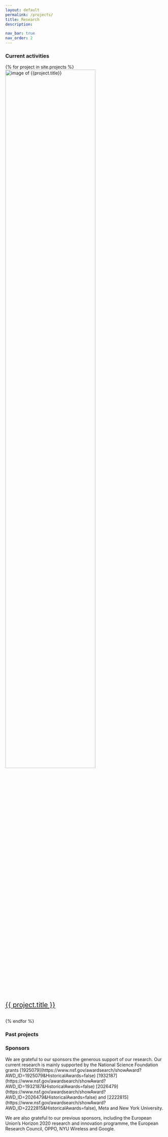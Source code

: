 ```yaml
---
layout: default
permalink: /projects/
title: Research
description: 

nav_bar: true
nav_order: 2
---
```


<h3>Current activities</h3>
<div class="row align-items-top justify-content-around">
    {% for project in site.projects  %}
    <div class="col-sm-12 col-md-6 col-lg-4 text-center" style="padding-bottom: 30px">
        <a href="{{ project.url }}">
        <div class="row align-items-top">
        <div class="col-sm-12">
            <img src="{{ project.image | prepend: '/assets/img/' | prepend: site.baseurl }}" alt="image of {{project.title}}" class="img-fluid" style="width:75%; height=auto">
        </div>
            <div class="col-sm-12" style="font-size: 1.3rem;">{{ project.title }}</div>
        </div>
        </a>
    </div>
    {% endfor %}
</div>
    
<!-- <div class="col-sm-12 col-md-6 col-lg-4">
        Model predictive control
    </div>
    <div class="col-sm-12 col-md-6 col-lg-4">
        Stochastic and risk-sensitive optimal control
    </div>
    <div class="col-sm-12 col-md-6 col-lg-4">
        Learning to control
    </div>
    <div class="col-sm-12 col-md-6 col-lg-4">
        5G robotics
    </div>
    <div class="col-sm-12 col-md-6 col-lg-4">
        Legged locomotiom
    </div>
    <div class="col-sm-12 col-md-6 col-lg-4">
        Robotic manipulation
    </div>
    <div class="col-sm-12 col-md-6 col-lg-4">
        Open Dynamic Robot Initiative
    </div>
    <div class="col-sm-12 col-md-6 col-lg-4">
        Socially responsible science
    </div> -->

<h3>Past projects</h3>


<h3>Sponsors</h3>
We are grateful to our sponsors the generous support of our research.
Our current research is mainly supported by the National Science Foundation grants
[1925079](https://www.nsf.gov/awardsearch/showAward?AWD_ID=1925079&HistoricalAwards=false)
[1932187](https://www.nsf.gov/awardsearch/showAward?AWD_ID=1932187&HistoricalAwards=false)
[2026479](https://www.nsf.gov/awardsearch/showAward?AWD_ID=2026479&HistoricalAwards=false)
and
[2222815](https://www.nsf.gov/awardsearch/showAward?AWD_ID=2222815&HistoricalAwards=false),
Meta and New York University.

We are also grateful to our previous sponsors, including the European Union’s Horizon 2020 research and innovation programme, the European Research Council,
OPPO, NYU Wireless and Google.